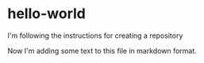 # hello-world
I'm following the instructions for creating a repository


Now I'm adding some text to this file in markdown format.
